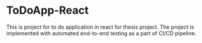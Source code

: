 # ToDoApp-React
This is project for to do application in react for thesis project. The project is implemented with automated end-to-end testing as a part of CI/CD pipeline. 
